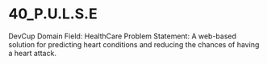 # 40_P.U.L.S.E
DevCup
Domain Field: HealthCare
Problem Statement: A web-based solution for predicting heart conditions and reducing the chances of having a  heart attack.
